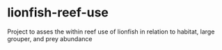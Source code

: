 # lionfish-reef-use
Project to asses the within reef use of lionfish in relation to habitat, large grouper, and prey abundance
